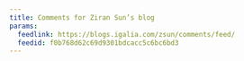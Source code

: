 ```yaml
---
title: Comments for Ziran Sun’s blog
params:
  feedlink: https://blogs.igalia.com/zsun/comments/feed/
  feedid: f0b768d62c69d9301bdcacc5c6bc6bd3
---
```

